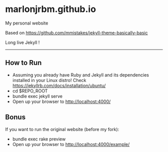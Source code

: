 # marlonjrbm.github.io
My personal website

Based on <https://github.com/mmistakes/jekyll-theme-basically-basic>

Long live Jekyll !

-------------------------------------------------------------------------------
## How to Run

- Assuming you already have Ruby and Jekyll and its dependencies installed in your Linux distro! Check <https://jekyllrb.com/docs/installation/ubuntu/>
- cd $REPO_ROOT
- bundle exec jekyll serve
- Open up your browser to <http://localhost:4000/>

## Bonus

If you want to run the original website (before my fork): 

- bundle exec rake preview
- Open up your browser to <http://localhost:4000/example/>

